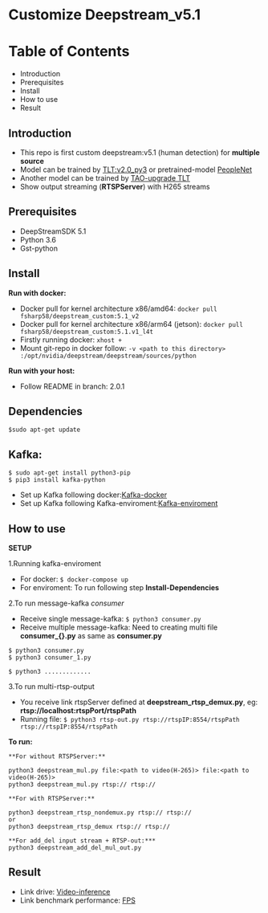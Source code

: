 # Customize Deepstream_v5.1

 # Table of Contents

 - Introduction
 - Prerequisites
 - Install
 - How to use
 - Result

## Introduction

- This repo is first custom deepstream:v5.1 (human detection) for **multiple source**
- Model can be trained by [TLT:v2.0_py3](https://ngc.nvidia.com/catalog/containers/nvidia:tlt-streamanalytics) or pretrained-model [PeopleNet](https://ngc.nvidia.com/catalog/models/nvidia:tlt_peoplenet)
- Another model can be trained by [TAO-upgrade TLT](https://ngc.nvidia.com/catalog/containers/nvidia:tao:tao-toolkit-tf)
- Show output streaming (**RTSPServer**) with H265 streams

## Prerequisites

- DeepStreamSDK 5.1
- Python 3.6
- Gst-python

## Install

**Run with docker:**
- Docker pull for kernel architecture x86/amd64: `docker pull fsharp58/deepstream_custom:5.1_v2`
- Docker pull for kernel architecture x86/arm64 (jetson): `docker pull fsharp58/deepstream_custom:5.1.v1_l4t`
- Firstly running docker: `xhost +`
- Mount git-repo in docker follow: `-v <path to this directory> :/opt/nvidia/deepstream/deepstream/sources/python`

**Run with your host:**
- Follow README in branch: 2.0.1

**Dependencies**
------------
 `$sudo apt-get update`
 
Kafka:
 ------
    $ sudo apt-get install python3-pip
    $ pip3 install kafka-python

- Set up Kafka following docker:[Kafka-docker](https://forums.developer.nvidia.com/t/using-kafka-protocol-for-retrieving-data-from-a-deepstream-pipeline/67626/14)
- Set up Kafka following Kafka-enviroment:[Kafka-enviroment](https://kafka.apache.org/quickstart)


## How to use

**SETUP**

1.Running kafka-enviroment

- For docker: `$ docker-compose up`
- For enviroment: To run following step **Install-Dependencies** 

2.To run message-kafka _consumer_

- Receive single message-kafka: `$ python3 consumer.py`
- Receive multiple message-kafka: Need to creating multi file **consumer_{}.py** as same as **consumer.py**
```
$ python3 consumer.py
$ python3 consumer_1.py

$ python3 .............
```
3.To run multi-rtsp-output

- You receive link rtspServer defined at **deepstream_rtsp_demux.py**, eg: **rtsp://localhost:rtspPort/rtspPath**
- Running file: `$ python3 rtsp-out.py rtsp://rtspIP:8554/rtspPath rtsp://rtspIP:8554/rtspPath`


**To run:**
```
**For without RTSPServer:**

python3 deepstream_mul.py file:<path to video(H-265)> file:<path to video(H-265)> 
python3 deepstream_mul.py rtsp:// rtsp:// 

**For with RTSPServer:**

python3 deepstream_rtsp_nondemux.py rtsp:// rtsp:// 
or
python3 deepstream_rtsp_demux rtsp:// rtsp://

**For add_del input stream + RTSP-out:***
python3 deepstream_add_del_mul_out.py 

```
## Result 
- Link drive: [Video-inference](https://drive.google.com/drive/folders/1L25-oGKAWSzZYbbt49WzFzjlHnMs0SSU?usp=sharing)
- Link benchmark performance: [FPS](https://gitlab.com/futureai/intrusion-detection/-/tree/benchmark_jetson) 


